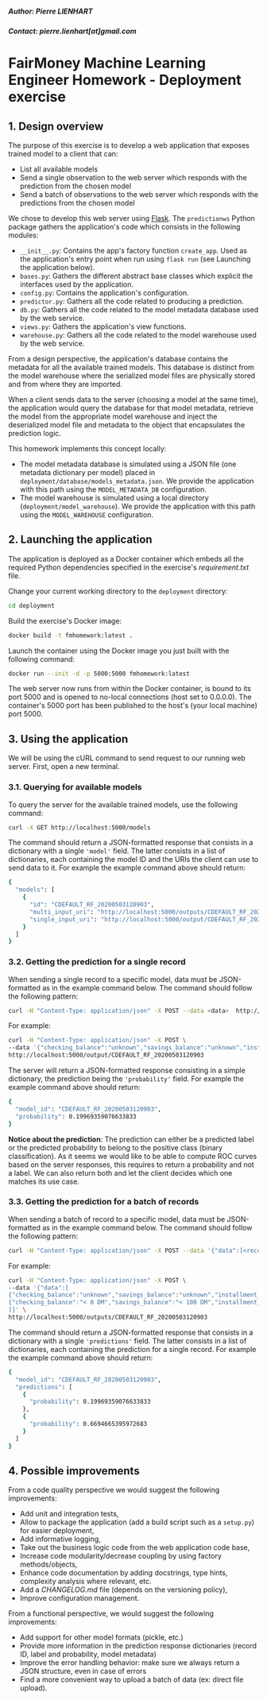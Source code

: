 ##### Author: Pierre LIENHART
##### Contact: pierre.lienhart[at]gmail.com

# FairMoney Machine Learning Engineer Homework - Deployment exercise 

## 1. Design overview
The purpose of this exercise is to develop a web application that exposes trained model to a client that can:
* List all available models
* Send a single observation to the web server which responds with the prediction from the chosen model
* Send a batch of observations to the web server which responds with the predictions from the chosen model

We chose to develop this web server using [Flask](https://flask.palletsprojects.com/en/1.1.x/). The `predictionws` Python
package gathers the application's code which consists in the following modules:
* `__init__.py`: Contains the app's factory function `create_app`. Used as the application's entry point when run using 
`flask run` (see Launching the application below).
* `bases.py`: Gathers the different abstract base classes which explicit the interfaces used by the application. 
* `config.py`: Contains the application's configuration.
* `predictor.py`: Gathers all the code related to producing a prediction. 
* `db.py`: Gathers all the code related to the model metadata database used by the web service.
* `views.py`: Gathers the application's view functions.
* `warehouse.py`: Gathers all the code related to the model warehouse used by the web service.

From a design perspective, the application's database contains the metadata for all the available trained models. This database
is distinct from the model warehouse where the serialized model files are physically stored and from where they are imported.

When a client sends data to the server (choosing a model at the same time), the application would query the  database 
for that model metadata, retrieve the model from the appropriate model warehouse and inject the deserialized model file 
and metadata to the object that encapsulates the prediction logic.

This homework implements this concept locally:
* The model metadata database is simulated using a JSON file (one metadata dictionary per model) placed in 
`deployment/database/models_metadata.json`. We provide the application with this path using the `MODEL_METADATA_DB` configuration.
* The model warehouse is simulated using a local directory (`deployment/model_warehouse`). We provide the application 
with this path using the `MODEL_WAREHOUSE` configuration.

## 2. Launching the application
The application is deployed as a Docker container which embeds all the required Python dependencies specified in the 
exercise's *requirement.txt* file.  

Change your current working directory to the `deployment` directory:

```bash
cd deployment
```

Build the exercise's Docker image:

```bash
docker build -t fmhomework:latest .
```

Launch the container using the Docker image you just built with the following command:

```bash
docker run --init -d -p 5000:5000 fmhomework:latest
```

The web server now runs from within the Docker container, is bound to its port 5000 and is opened to no-local 
connections (host set to 0.0.0.0). The container's 5000 port has been published to the host's (your local machine) port 
5000.

## 3. Using the application
We will be using the cURL command to send request to our running web server. First, open a new terminal.

### 3.1. Querying for available models
To query the server for the available trained models, use the following command:

```bash
curl -X GET http://localhost:5000/models
```

The command should return a JSON-formatted response that consists in a dictionary with a single `'model'`  field. The 
latter consists in a list of dictionaries, each containing the model ID and the URIs the client can use to send 
data to it. For example the example command above should return:

```bash
{
  "models": [
    {
      "id": "CDEFAULT_RF_20200503120903", 
      "multi_input_uri": "http://localhost:5000/outputs/CDEFAULT_RF_20200503120903", 
      "single_input_uri": "http://localhost:5000/output/CDEFAULT_RF_20200503120903"
    }
  ]
}
```

### 3.2. Getting the prediction for a single record
When sending a single record to a specific model, data must be JSON-formatted as in the example command below. The command
should follow the following pattern:

```bash
curl -H "Content-Type: application/json" -X POST --data <data>  http://localhost:5000/output/<model_id>
```

For example:
```bash
curl -H "Content-Type: application/json" -X POST \
--data '{"checking_balance":"unknown","savings_balance":"unknown","installment_rate":4,"personal_status":"single male","residence_history":1,"installment_plan":"none","existing_credits":1,"dependents":1}' \
http://localhost:5000/output/CDEFAULT_RF_20200503120903
```

The server will return a JSON-formatted response consisting in a simple dictionary, the prediction being the `'probability'`
field. For example the example command above should return: 

```bash
{
  "model_id": "CDEFAULT_RF_20200503120903", 
  "probability": 0.19969359076633833
}
```

**Notice about the prediction**: The prediction can either be a predicted label or the predicted probability to belong to 
the positive class (binary classification). As it seems we would like to be able to compute ROC curves based on the server
responses, this requires to return a probability and not a label. We can also return both and let the client decides which 
one matches its use case. 

### 3.3. Getting the prediction for a batch of records
When sending a batch of record to a specific model, data must be JSON-formatted as in the example command below. The command
should follow the following pattern:

```bash
curl -H "Content-Type: application/json" -X POST --data '{"data":[<record_data_1>, <record_data_2>]}'  http://localhost:5000/outputs/<model_id>
```

For example:
```bash
curl -H "Content-Type: application/json" -X POST \
--data '{"data":[
{"checking_balance":"unknown","savings_balance":"unknown","installment_rate":4,"personal_status":"single male","residence_history":1,"installment_plan":"none","existing_credits":1,"dependents":1},
{"checking_balance":"< 0 DM","savings_balance":"< 100 DM","installment_rate":4,"personal_status":"single male","residence_history":2,"installment_plan":"stores","existing_credits":1,"dependents":2}
]}' \
http://localhost:5000/outputs/CDEFAULT_RF_20200503120903
```

The command should return a JSON-formatted response that consists in a dictionary with a single `'predictions'`  field. The 
latter consists in a list of dictionaries, each containing the prediction for a single record. For example the example 
command above should return:

```bash
{
  "model_id": "CDEFAULT_RF_20200503120903", 
  "predictions": [
    {
      "probability": 0.19969359076633833
    }, 
    {
      "probability": 0.6694665395972683
    }
  ]
}
```

## 4. Possible improvements
From a code quality perspective we would suggest the following improvements: 
* Add unit and integration tests,
* Allow to package the application (add a build script such as a `setup.py`) for easier deployment, 
* Add informative logging,
* Take out the business logic code from the web application code base,
* Increase code modularity/decrease coupling by using factory methods/objects,
* Enhance code documentation by adding docstrings, type hints, complexity analysis where relevant, etc.
* Add a *CHANGELOG.md* file (depends on the versioning policy),
* Improve configuration management.

From a functional perspective, we would suggest the following improvements:
* Add support for other model formats (pickle, etc.)
* Provide more information in the prediction response dictionaries (record ID, label and probability, model metadata) 
* Improve the error handling behavior: make sure we always return a JSON structure, even in case of errors
* Find a more convenient way to upload a batch of data (ex: direct file upload).
 